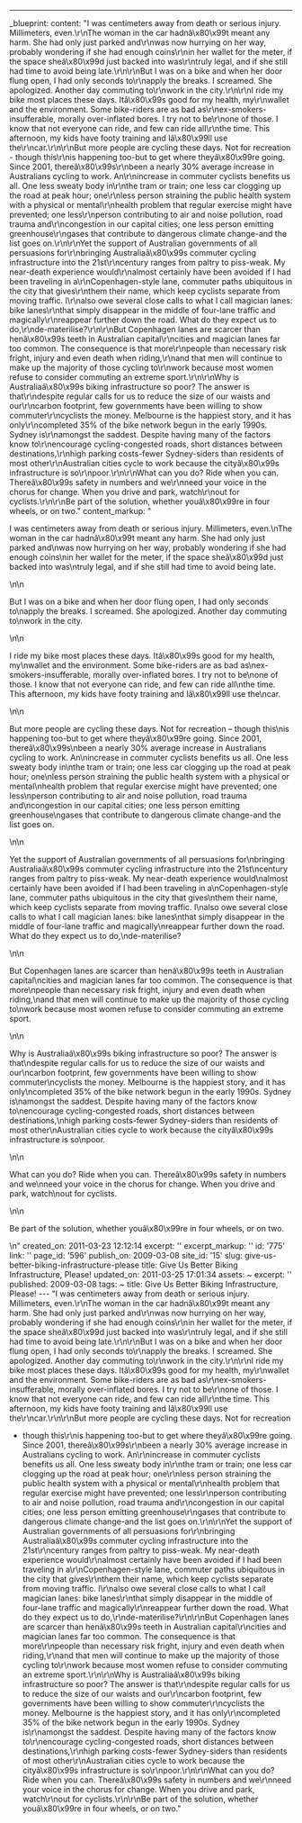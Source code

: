 ---
_blueprint:
  content: "I was centimeters away from death or serious injury. Millimeters, even.\r\nThe
    woman in the car hadnâ\x80\x99t meant any harm. She had only just parked and\r\nwas
    now hurrying on her way, probably wondering if she had enough coins\r\nin her
    wallet for the meter, if the space sheâ\x80\x99d just backed into was\r\ntruly
    legal, and if she still had time to avoid being late.\r\n\r\nBut I was on a bike
    and when her door flung open, I had only seconds to\r\napply the breaks. I screamed.
    She apologized. Another day commuting to\r\nwork in the city.\r\n\r\nI ride my
    bike most places these days. Itâ\x80\x99s good for my health, my\r\nwallet and
    the environment. Some bike-riders are as bad as\r\nex-smokers-insufferable, morally
    over-inflated bores. I try not to be\r\none of those. I know that not everyone
    can ride, and few can ride all\r\nthe time. This afternoon, my kids have footy
    training and Iâ\x80\x99ll use the\r\ncar.\r\n\r\nBut more people are cycling these
    days. Not for recreation - though this\r\nis happening too-but to get where theyâ\x80\x99re
    going. Since 2001, thereâ\x80\x99s\r\nbeen a nearly 30% average increase in Australians
    cycling to work. An\r\nincrease in commuter cyclists benefits us all. One less
    sweaty body in\r\nthe tram or train; one less car clogging up the road at peak
    hour; one\r\nless person straining the public health system with a physical or
    mental\r\nhealth problem that regular exercise might have prevented; one less\r\nperson
    contributing to air and noise pollution, road trauma and\r\ncongestion in our
    capital cities; one less person emitting greenhouse\r\ngases that contribute to
    dangerous climate change-and the list goes on.\r\n\r\nYet the support of Australian
    governments of all persuasions for\r\nbringing Australiaâ\x80\x99s commuter cycling
    infrastructure into the 21st\r\ncentury ranges from paltry to piss-weak. My near-death
    experience would\r\nalmost certainly have been avoided if I had been traveling
    in a\r\nCopenhagen-style lane, commuter paths ubiquitous in the city that gives\r\nthem
    their name, which keep cyclists separate from moving traffic. I\r\nalso owe several
    close calls to what I call magician lanes: bike lanes\r\nthat simply disappear
    in the middle of four-lane traffic and magically\r\nreappear further down the
    road. What do they expect us to do,\r\nde-materilise?\r\n\r\nBut Copenhagen lanes
    are scarcer than henâ\x80\x99s teeth in Australian capital\r\ncities and magician
    lanes far too common. The consequence is that more\r\npeople than necessary risk
    fright, injury and even death when riding,\r\nand that men will continue to make
    up the majority of those cycling to\r\nwork because most women refuse to consider
    commuting an extreme sport.\r\n\r\nWhy is Australiaâ\x80\x99s biking infrastructure
    so poor? The answer is that\r\ndespite regular calls for us to reduce the size
    of our waists and our\r\ncarbon footprint, few governments have been willing to
    show commuter\r\ncyclists the money. Melbourne is the happiest story, and it has
    only\r\ncompleted 35% of the bike network begun in the early 1990s. Sydney is\r\namongst
    the saddest. Despite having many of the factors know to\r\nencourage cycling-congested
    roads, short distances between destinations,\r\nhigh parking costs-fewer Sydney-siders
    than residents of most other\r\nAustralian cities cycle to work because the cityâ\x80\x99s
    infrastructure is so\r\npoor.\r\n\r\nWhat can you do? Ride when you can. Thereâ\x80\x99s
    safety in numbers and we\r\nneed your voice in the chorus for change. When you
    drive and park, watch\r\nout for cyclists.\r\n\r\nBe part of the solution, whether
    youâ\x80\x99re in four wheels, or on two."
  content_markup: "<p>I was centimeters away from death or serious injury. Millimeters,
    even.\nThe woman in the car hadnâ\x80\x99t meant any harm. She had only just parked
    and\nwas now hurrying on her way, probably wondering if she had enough coins\nin
    her wallet for the meter, if the space sheâ\x80\x99d just backed into was\ntruly
    legal, and if she still had time to avoid being late.</p>\n\n<p>But I was on a
    bike and when her door flung open, I had only seconds to\napply the breaks. I
    screamed. She apologized. Another day commuting to\nwork in the city.</p>\n\n<p>I
    ride my bike most places these days. Itâ\x80\x99s good for my health, my\nwallet
    and the environment. Some bike-riders are as bad as\nex-smokers-insufferable,
    morally over-inflated bores. I try not to be\none of those. I know that not everyone
    can ride, and few can ride all\nthe time. This afternoon, my kids have footy training
    and Iâ\x80\x99ll use the\ncar.</p>\n\n<p>But more people are cycling these days.
    Not for recreation &ndash; though this\nis happening too-but to get where theyâ\x80\x99re
    going. Since 2001, thereâ\x80\x99s\nbeen a nearly 30% average increase in Australians
    cycling to work. An\nincrease in commuter cyclists benefits us all. One less sweaty
    body in\nthe tram or train; one less car clogging up the road at peak hour; one\nless
    person straining the public health system with a physical or mental\nhealth problem
    that regular exercise might have prevented; one less\nperson contributing to air
    and noise pollution, road trauma and\ncongestion in our capital cities; one less
    person emitting greenhouse\ngases that contribute to dangerous climate change-and
    the list goes on.</p>\n\n<p>Yet the support of Australian governments of all persuasions
    for\nbringing Australiaâ\x80\x99s commuter cycling infrastructure into the 21st\ncentury
    ranges from paltry to piss-weak. My near-death experience would\nalmost certainly
    have been avoided if I had been traveling in a\nCopenhagen-style lane, commuter
    paths ubiquitous in the city that gives\nthem their name, which keep cyclists
    separate from moving traffic. I\nalso owe several close calls to what I call magician
    lanes: bike lanes\nthat simply disappear in the middle of four-lane traffic and
    magically\nreappear further down the road. What do they expect us to do,\nde-materilise?</p>\n\n<p>But
    Copenhagen lanes are scarcer than henâ\x80\x99s teeth in Australian capital\ncities
    and magician lanes far too common. The consequence is that more\npeople than necessary
    risk fright, injury and even death when riding,\nand that men will continue to
    make up the majority of those cycling to\nwork because most women refuse to consider
    commuting an extreme sport.</p>\n\n<p>Why is Australiaâ\x80\x99s biking infrastructure
    so poor? The answer is that\ndespite regular calls for us to reduce the size of
    our waists and our\ncarbon footprint, few governments have been willing to show
    commuter\ncyclists the money. Melbourne is the happiest story, and it has only\ncompleted
    35% of the bike network begun in the early 1990s. Sydney is\namongst the saddest.
    Despite having many of the factors know to\nencourage cycling-congested roads,
    short distances between destinations,\nhigh parking costs-fewer Sydney-siders
    than residents of most other\nAustralian cities cycle to work because the cityâ\x80\x99s
    infrastructure is so\npoor.</p>\n\n<p>What can you do? Ride when you can. Thereâ\x80\x99s
    safety in numbers and we\nneed your voice in the chorus for change. When you drive
    and park, watch\nout for cyclists.</p>\n\n<p>Be part of the solution, whether
    youâ\x80\x99re in four wheels, or on two.</p>\n"
  created_on: 2011-03-23 12:12:14
  excerpt: ''
  excerpt_markup: ''
  id: '775'
  link: ''
  page_id: '596'
  publish_on: 2009-03-08
  site_id: '15'
  slug: give-us-better-biking-infrastructure-please
  title: Give Us Better Biking Infrastructure, Please!
  updated_on: 2011-03-25 17:01:34
assets: ~
excerpt: ''
published: 2009-03-08
tags: ~
title: Give Us Better Biking Infrastructure, Please!
--- "I was centimeters away from death or serious injury. Millimeters, even.\r\nThe
  woman in the car hadnâ\x80\x99t meant any harm. She had only just parked and\r\nwas
  now hurrying on her way, probably wondering if she had enough coins\r\nin her wallet
  for the meter, if the space sheâ\x80\x99d just backed into was\r\ntruly legal, and
  if she still had time to avoid being late.\r\n\r\nBut I was on a bike and when her
  door flung open, I had only seconds to\r\napply the breaks. I screamed. She apologized.
  Another day commuting to\r\nwork in the city.\r\n\r\nI ride my bike most places
  these days. Itâ\x80\x99s good for my health, my\r\nwallet and the environment. Some
  bike-riders are as bad as\r\nex-smokers-insufferable, morally over-inflated bores.
  I try not to be\r\none of those. I know that not everyone can ride, and few can
  ride all\r\nthe time. This afternoon, my kids have footy training and Iâ\x80\x99ll
  use the\r\ncar.\r\n\r\nBut more people are cycling these days. Not for recreation
  - though this\r\nis happening too-but to get where theyâ\x80\x99re going. Since
  2001, thereâ\x80\x99s\r\nbeen a nearly 30% average increase in Australians cycling
  to work. An\r\nincrease in commuter cyclists benefits us all. One less sweaty body
  in\r\nthe tram or train; one less car clogging up the road at peak hour; one\r\nless
  person straining the public health system with a physical or mental\r\nhealth problem
  that regular exercise might have prevented; one less\r\nperson contributing to air
  and noise pollution, road trauma and\r\ncongestion in our capital cities; one less
  person emitting greenhouse\r\ngases that contribute to dangerous climate change-and
  the list goes on.\r\n\r\nYet the support of Australian governments of all persuasions
  for\r\nbringing Australiaâ\x80\x99s commuter cycling infrastructure into the 21st\r\ncentury
  ranges from paltry to piss-weak. My near-death experience would\r\nalmost certainly
  have been avoided if I had been traveling in a\r\nCopenhagen-style lane, commuter
  paths ubiquitous in the city that gives\r\nthem their name, which keep cyclists
  separate from moving traffic. I\r\nalso owe several close calls to what I call magician
  lanes: bike lanes\r\nthat simply disappear in the middle of four-lane traffic and
  magically\r\nreappear further down the road. What do they expect us to do,\r\nde-materilise?\r\n\r\nBut
  Copenhagen lanes are scarcer than henâ\x80\x99s teeth in Australian capital\r\ncities
  and magician lanes far too common. The consequence is that more\r\npeople than necessary
  risk fright, injury and even death when riding,\r\nand that men will continue to
  make up the majority of those cycling to\r\nwork because most women refuse to consider
  commuting an extreme sport.\r\n\r\nWhy is Australiaâ\x80\x99s biking infrastructure
  so poor? The answer is that\r\ndespite regular calls for us to reduce the size of
  our waists and our\r\ncarbon footprint, few governments have been willing to show
  commuter\r\ncyclists the money. Melbourne is the happiest story, and it has only\r\ncompleted
  35% of the bike network begun in the early 1990s. Sydney is\r\namongst the saddest.
  Despite having many of the factors know to\r\nencourage cycling-congested roads,
  short distances between destinations,\r\nhigh parking costs-fewer Sydney-siders
  than residents of most other\r\nAustralian cities cycle to work because the cityâ\x80\x99s
  infrastructure is so\r\npoor.\r\n\r\nWhat can you do? Ride when you can. Thereâ\x80\x99s
  safety in numbers and we\r\nneed your voice in the chorus for change. When you drive
  and park, watch\r\nout for cyclists.\r\n\r\nBe part of the solution, whether youâ\x80\x99re
  in four wheels, or on two."
